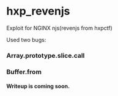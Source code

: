 # hxp_revenjs
Exploit for NGINX njs(revenjs from hxpctf)


Used two bugs:

### Array.prototype.slice.call
### Buffer.from

#### Writeup is coming soon.
